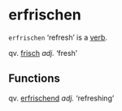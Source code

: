 # erfrischen

`erfrischen` ‘refresh’ is a [verb](../../index.md).

qv. [frisch](../../../adjectives/f/fr/frisch.md) *adj.* ‘fresh’

## Functions

qv. [erfrischend](../../../adjectives/e/er/erfrischend.md) *adj.* ‘refreshing’
